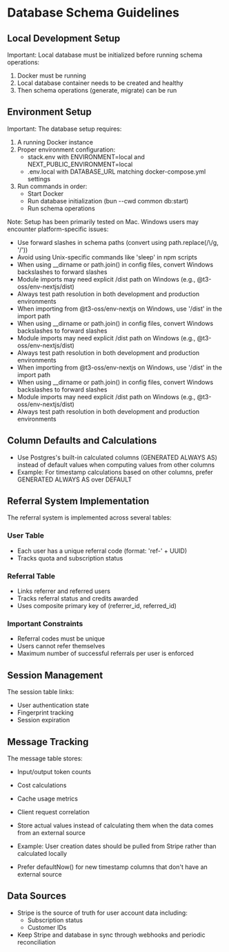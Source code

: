 # Database Schema Guidelines

## Local Development Setup

Important: Local database must be initialized before running schema operations:
1. Docker must be running
2. Local database container needs to be created and healthy
3. Then schema operations (generate, migrate) can be run

## Environment Setup

Important: The database setup requires:
1. A running Docker instance
2. Proper environment configuration:
   - stack.env with ENVIRONMENT=local and NEXT_PUBLIC_ENVIRONMENT=local
   - .env.local with DATABASE_URL matching docker-compose.yml settings
3. Run commands in order:
   - Start Docker
   - Run database initialization (bun --cwd common db:start)
   - Run schema operations

Note: Setup has been primarily tested on Mac. Windows users may encounter platform-specific issues:
- Use forward slashes in schema paths (convert using path.replace(/\\/g, '/'))
- Avoid using Unix-specific commands like 'sleep' in npm scripts
- When using __dirname or path.join() in config files, convert Windows backslashes to forward slashes
- Module imports may need explicit /dist path on Windows (e.g., @t3-oss/env-nextjs/dist)
- Always test path resolution in both development and production environments
- When importing from @t3-oss/env-nextjs on Windows, use '/dist' in the import path
- When using __dirname or path.join() in config files, convert Windows backslashes to forward slashes
- Module imports may need explicit /dist path on Windows (e.g., @t3-oss/env-nextjs/dist)
- Always test path resolution in both development and production environments
- When importing from @t3-oss/env-nextjs on Windows, use '/dist' in the import path
- When using __dirname or path.join() in config files, convert Windows backslashes to forward slashes
- Module imports may need explicit /dist path on Windows (e.g., @t3-oss/env-nextjs/dist)
- Always test path resolution in both development and production environments

## Column Defaults and Calculations

- Use Postgres's built-in calculated columns (GENERATED ALWAYS AS) instead of default values when computing values from other columns
- Example: For timestamp calculations based on other columns, prefer GENERATED ALWAYS AS over DEFAULT

## Referral System Implementation

The referral system is implemented across several tables:

### User Table

- Each user has a unique referral code (format: 'ref-' + UUID)
- Tracks quota and subscription status

### Referral Table

- Links referrer and referred users
- Tracks referral status and credits awarded
- Uses composite primary key of (referrer_id, referred_id)

### Important Constraints

- Referral codes must be unique
- Users cannot refer themselves
- Maximum number of successful referrals per user is enforced

## Session Management

The session table links:

- User authentication state
- Fingerprint tracking
- Session expiration

## Message Tracking

The message table stores:

- Input/output token counts
- Cost calculations
- Cache usage metrics
- Client request correlation

- Store actual values instead of calculating them when the data comes from an external source
- Example: User creation dates should be pulled from Stripe rather than calculated locally
- Prefer defaultNow() for new timestamp columns that don't have an external source

## Data Sources

- Stripe is the source of truth for user account data including:
  - Subscription status
  - Customer IDs
- Keep Stripe and database in sync through webhooks and periodic reconciliation
